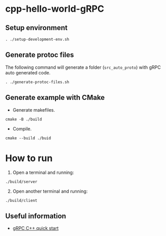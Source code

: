 # cpp-hello-world-gRPC

## Setup environment

```
. ./setup-development-env.sh
```

## Generate protoc files

The following command will generate a folder (`src_auto_proto`) with gRPC auto generated code.

```
. ./generate-protoc-files.sh
```

## Generate example with CMake

- Generate makefiles.

```
cmake -B ./build
```
- Compile.

```
cmake --build ./buid
```

# How to run

1. Open a terminal and running:

```
./build/server
```
2. Open another terminal and running:

```
./build/client
```
## Useful information

- [gRPC C++ quick start](https://grpc.io/docs/languages/cpp/quickstart/)
